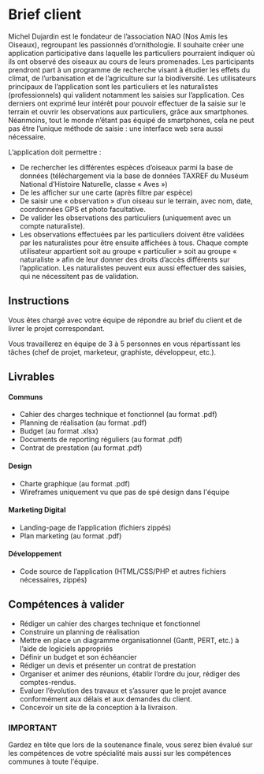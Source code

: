 # Brief client

Michel Dujardin est le fondateur de l’association NAO (Nos Amis les Oiseaux), regroupant les passionnés d’ornithologie. Il souhaite créer une application participative dans laquelle les particuliers pourraient indiquer où ils ont observé des oiseaux au cours de leurs promenades.
Les participants prendront part à un programme de recherche visant à étudier les effets du climat, de l’urbanisation et de l’agriculture sur la biodiversité.
Les utilisateurs principaux de l’application sont les particuliers et les naturalistes (professionnels) qui valident notamment les saisies sur l’application. Ces derniers ont exprimé leur intérêt pour pouvoir effectuer de la saisie sur le terrain et ouvrir les observations aux particuliers, grâce aux smartphones. Néanmoins, tout le monde n’étant pas équipé de smartphones, cela ne peut pas être l’unique méthode de saisie : une interface web sera aussi nécessaire.

L’application doit permettre :

- De rechercher les différentes espèces d’oiseaux parmi la base de données (téléchargement via la base de données TAXREF du Muséum National d’Histoire Naturelle, classe « Aves »)
- De les afficher sur une carte (après filtre par espèce)
- De saisir une « observation » d’un oiseau sur le terrain, avec nom, date, coordonnées GPS et photo facultative.
- De valider les observations des particuliers (uniquement avec un compte naturaliste).
- Les observations effectuées par les particuliers doivent être validées par les naturalistes pour être ensuite affichées à tous. Chaque compte utilisateur appartient soit au groupe « particulier » soit au groupe « naturaliste » afin de leur donner des droits d’accès différents sur l’application. Les naturalistes peuvent eux aussi effectuer des saisies, qui ne nécessitent pas de validation.

## Instructions

Vous êtes chargé avec votre équipe de répondre au brief du client et de livrer le projet correspondant.

Vous travaillerez en équipe de 3 à 5 personnes en vous répartissant les tâches (chef de projet, marketeur, graphiste, développeur, etc.).

## Livrables 

#### Communs
- Cahier des charges technique et fonctionnel (au format .pdf)
- Planning de réalisation (au format .pdf)
- Budget (au format .xlsx)
- Documents de reporting réguliers (au format .pdf)
- Contrat de prestation (au format .pdf)

#### Design
- Charte graphique (au format .pdf)
- Wireframes uniquement vu que pas de spé design dans l'équipe

#### Marketing Digital
- Landing-page de l’application (fichiers zippés)
- Plan marketing (au format .pdf)

#### Développement
- Code source de l’application (HTML/CSS/PHP et autres fichiers nécessaires, zippés)

## Compétences à valider
- Rédiger un cahier des charges technique et fonctionnel
- Construire un planning de réalisation
- Mettre en place un diagramme organisationnel (Gantt, PERT, etc.) à l’aide de logiciels appropriés
- Définir un budget et son échéancier
- Rédiger un devis et présenter un contrat de prestation
- Organiser et animer des réunions, établir l’ordre du jour, rédiger des comptes-rendus.
- Evaluer l’évolution des travaux et s’assurer que le projet avance conformément aux délais et aux demandes du client.
- Concevoir un site de la conception à la livraison.

### IMPORTANT
Gardez en tête que lors de la soutenance finale, vous serez bien évalué sur les compétences de votre spécialité mais aussi sur les compétences communes à toute l'équipe.